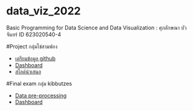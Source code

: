 # data_viz_2022
Basic Programming for Data Science and Data Visualization : ศุภลักษณา  บัวจันทร์  ID 623020540-4

#Project  กลุ่มไข่สามฟอง
*  [เตรียมข้อมูล github](https://github.com/suphalaksana/data_viz_2022/blob/main/Final_Project.ipynb)
*  [Dashboard](https://datastudio.google.com/reporting/9afd59d0-81e6-4fc6-a25a-c69f68e8c94b/page/35poC?fbclid=IwAR34BBT_ivJyGuPE0sbbgjspvoVI9DhIsFBGeSHqCYttJ5j99S4LzuRhwMY)
*  [สไลด์นำเสนอ](https://github.com/suphalaksana/data_viz_2022/blob/main/final_project%20dataviz.pdf)




#Final exam  กลุ่ม kibbutzes
*  [Data pre-processing](https://github.com/suphalaksana/data_viz_2022/blob/main/Final_exam.ipynb)
*  [Dashboard](https://l.facebook.com/l.php?u=https%3A%2F%2Fdatastudio.google.com%2Freporting%2Fc2b2ae9d-2529-48ae-b883-cb3517f476af%3Ffbclid%3DIwAR0Vm5xXpQSuya2b3h_bCrAAIr5Sr4PymqpAdCXNd_G4ScIRf0rIXQIwpw4&h=AT1ceggZPHTR-9IcIprvEjJzVue74Q4zUu3EUzQLDJcQAjZ5oCqxr4ULaTuIuCD71aQueOITFCWpjyklUq9tNdex1cPUwQ2_8lPHWl4lUHvp_CvORp_jeWOaMKfI8ehteRtp_A)
